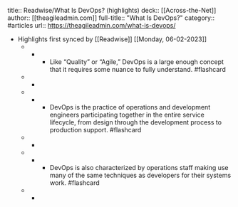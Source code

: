 title:: Readwise/What Is DevOps? (highlights)
deck:: [[Across-the-Net]]
author:: [[theagileadmin.com]]
full-title:: "What Is DevOps?"
category:: #articles
url:: https://theagileadmin.com/what-is-devops/

- Highlights first synced by [[Readwise]] [[Monday, 06-02-2023]]
	- -
		- Like “Quality” or “Agile,” DevOps is a large enough concept that it requires some nuance to fully understand. #flashcard
	- -
	- -
		- DevOps is the practice of operations and development engineers participating together in the entire service lifecycle, from design through the development process to production support. #flashcard
	- -
	- -
		- DevOps is also characterized by operations staff making use many of the same techniques as developers for their systems work. #flashcard
	- -